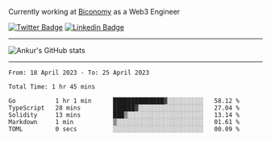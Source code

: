 Currently working at [Biconomy](https://biconomy.io/) as a Web3 Engineer

 [![Twitter Badge](https://img.shields.io/badge/-@ankurdubey521-1ca0f1?style=flat-square&labelColor=1ca0f1&logo=twitter&logoColor=white&link=https://twitter.com/ankurdubey521)](https://twitter.com/ankurdubey521) [![Linkedin Badge](https://img.shields.io/badge/-ankurdubey521-blue?style=flat-square&logo=Linkedin&logoColor=white&link=https://www.linkedin.com/in/ankurdubey521/)](https://www.linkedin.com/in/ankurdubey521/)

<hr/>

![Ankur's GitHub stats](https://github-readme-stats.vercel.app/api?username=ankurdubey521&count_private=true&theme=radical)

<hr/>

<!--START_SECTION:waka-->

```text
From: 18 April 2023 - To: 25 April 2023

Total Time: 1 hr 45 mins

Go           1 hr 1 min      ██████████████▓░░░░░░░░░░   58.12 %
TypeScript   28 mins         ██████▓░░░░░░░░░░░░░░░░░░   27.04 %
Solidity     13 mins         ███▒░░░░░░░░░░░░░░░░░░░░░   13.14 %
Markdown     1 min           ▒░░░░░░░░░░░░░░░░░░░░░░░░   01.61 %
TOML         0 secs          ░░░░░░░░░░░░░░░░░░░░░░░░░   00.09 %
```

<!--END_SECTION:waka-->
